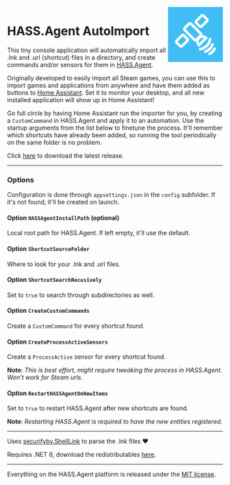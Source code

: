 <a href="https://github.com/LAB02-Research/HASS.Agent/">
    <img src="https://raw.githubusercontent.com/LAB02-Research/HASS.Agent/main/images/logo_128.png" alt="HASS.Agent logo" title="HASS.Agent" align="right" height="128" /></a>

# HASS.Agent AutoImport

This tiny console application will automatically import all .lnk and .url (shortcut) files in a directory, and create commands and/or sensors for them in [HASS.Agent](https://github.com/LAB02-Research/HASS.Agent).

Originally developed to easily import all Steam games, you can use this to import games and applications from anywhere and have them added as buttons to [Home Assistant](https://www.home-assistant.io). Set it to monitor your desktop, and all new installed application will show up in Home Assistant!

Go full circle by having Home Assistant run the importer for you, by creating a `CustomCommand` in HASS.Agent and apply it to an automation. Use the startup arguments from the list below to finetune the process. It'll remember which shortcuts have already been added, so running the tool periodically on the same folder is no problem.

Click [here](https://github.com/LAB02-Research/HASS.Agent.AutoImport/releases/latest/download/HASS.Agent.AutoImport.zip) to download the latest release.

----

### Options

Configuration is done through `appsettings.json` in the `config` subfolder. If it's not found, it'll be created on launch.

#### Option `HASSAgentInstallPath` (optional)

Local root path for HASS.Agent. If left empty, it'll use the default.

#### Option `ShortcutSourceFolder`

Where to look for your .lnk and .url files.

#### Option `ShortcutSearchRecusively`

Set to `true` to search through subdirectories as well.

#### Option `CreateCustomCommands`

Create a `CustomCommand` for every shortcut found.

#### Option `CreateProcessActiveSensors`

Create a `ProcessActive` sensor for every shortcut found. 

**Note**: _This is best effort, might require tweaking the process in HASS.Agent. Won't work for Steam urls._

#### Option `RestartHASSAgentOnNewItems`

Set to `true` to restart HASS.Agent after new shortcuts are found. 

**Note**: _Restarting HASS.Agent is required to have the new entities registered._

----

Uses [securifybv.ShellLink](https://github.com/securifybv/ShellLink) to parse the .lnk files ❤️

Requires .NET 6, download the redistributables [here](https://dotnet.microsoft.com/en-us/download/dotnet/thank-you/runtime-6.0.12-windows-x64-installer).

----

Everything on the HASS.Agent platform is released under the [MIT license](https://opensource.org/licenses/MIT).
